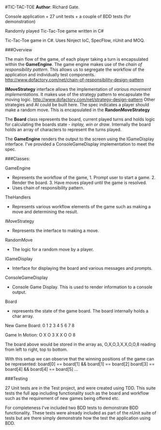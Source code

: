 #TIC-TAC-TOE
**Author**: Richard Gate.

Console application + 27 unit tests + a couple of BDD tests (for demonstration)
	
Randomly played Tic-Tac-Toe game written in C#

Tic-Tac-Toe game in C#. Uses Ninject IoC, SpecFlow, nUnit and MOQ.

###Overview

The main flow of the game, of each player taking a turn is encapsulated within the **GameEngine**.
The game engine makes use of the *chain of responsibility pattern*. This allows us to segregate the workflow of the application and individually test components.
http://www.dofactory.com/net/chain-of-responsibility-design-pattern

**IMoveStrategy** interface allows the implementation of *various movement implementations*. It makes use of the strategy pattern to encapsulate the moving logic.
http://www.dofactory.com/net/strategy-design-pattern
Other strategies and AI could be built here.
The spec indicates a player should make a random move. This is encapsulated in the **RandonMoveStrategy**

The **Board** class represents the board, current played turns and holds logic for calculating the boards state - *inplay, win or draw*.
Internally the board holds an array of characters to represent the turns played.

The **GameEngine** renders the output to the screen using the IGameDisplay interface. I've provided a ConsoleGameDisplay implementation to meet the spec.

###Classes:

GameEngine
- Represents the workflow of the game, 1. Prompt user to start a game. 2. Render the board. 3. Have moves played until the game is resolved.
- Uses chain of responsibility pattern.

TheHandlers
- Represents various workflow elements of the game such as making a move and determining the result.

IMoveStrategy
- Represents the interface to making a move.

RandomMove
- The logic for a random move by a player.

IGameDisplay
- Interface for displaying the board and various messages and prompts.

ConsoleGameDisplay
- Console Game Display. This is used to render information to a console output.

Board
- represents the state of the game board. The board internally holds a char array.

New Game Board:
0  1  2
3  4  5
6  7  8

Game In Motion:
O  X  O
3  X  X
O  O  8

The board above would be stored in the array as, O,X,O,3,X,X,O,O,8 reading from left to right, top to bottom.

With this setup we can observe that the winning positions of the game can be represented:
board[0] == board[1] && board[1] == board[2]
board[3] == board[4] && board[4] == board[5]
...

###Testing

27 Unit tests are in the Test project, and were created using TDD. This suite tests the full app including functionality such as the board and workflow such as the requirement of new games being
 offered etc.

For completeness I've included two BDD tests to demonstrate BDD functionality. These tests were already included as part of the nUnit suite of tests but are there simply demonstrate how the test the application using BDD.
